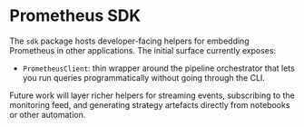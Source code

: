 # Prometheus SDK

The `sdk` package hosts developer-facing helpers for embedding Prometheus in
other applications. The initial surface currently exposes:

- `PrometheusClient`: thin wrapper around the pipeline orchestrator that lets
  you run queries programmatically without going through the CLI.

Future work will layer richer helpers for streaming events, subscribing to the
monitoring feed, and generating strategy artefacts directly from notebooks or
other automation.
